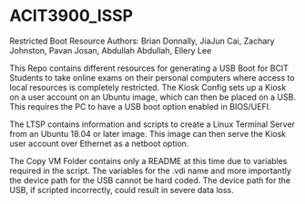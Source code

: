 # ACIT3900_ISSP
Restricted Boot Resource
Authors: Brian Donnally, JiaJun Cai, Zachary Johnston, Pavan Josan, Abdullah Abdullah, Ellery Lee

This Repo contains different resources for generating a USB Boot for BCIT Students to take online exams on their personal computers where access to local resources is completely restricted. The Kiosk Config sets up a Kiosk on a user account on an Ubuntu image, which can then be placed on a USB. This requires the PC to have a USB boot option enabled in BIOS/UEFI.

The LTSP contains information and scripts to create a Linux Terminal Server from an Ubuntu 18.04 or later image. This image can then serve the Kiosk user account over Ethernet as a netboot option.

The Copy VM Folder contains only a README at this time due to variables required in the script. The variables for the .vdi name and more importantly the device path for the USB cannot be hard coded. The device path for the USB, if scripted incorrectly, could result in severe data loss.

